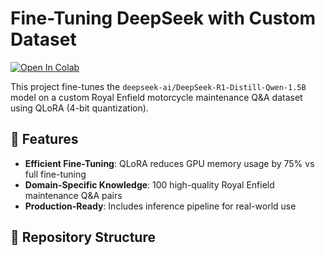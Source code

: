 # Fine-Tuning DeepSeek with Custom Dataset

[![Open In Colab](https://colab.research.google.com/assets/colab-badge.svg)](https://colab.research.google.com/github/yourusername/Fine-Tuning-DeepSeek-with-Custom-Dataset/blob/main/scripts/finetuning_script.ipynb)

This project fine-tunes the `deepseek-ai/DeepSeek-R1-Distill-Qwen-1.5B` model on a custom Royal Enfield motorcycle maintenance Q&A dataset using QLoRA (4-bit quantization).

## 🚀 Features
- **Efficient Fine-Tuning**: QLoRA reduces GPU memory usage by 75% vs full fine-tuning
- **Domain-Specific Knowledge**: 100 high-quality Royal Enfield maintenance Q&A pairs
- **Production-Ready**: Includes inference pipeline for real-world use

## 📂 Repository Structure
